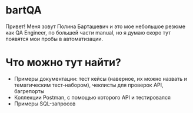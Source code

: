# bartQA
Привет! Меня зовут Полина Барташевич и это мое небольшое резюме как QA Engineer, по большей части manual, но я думаю скоро тут появятся мои пробы в автоматизации. 

# Что можно тут найти?

- Примеры документации: тест кейсы (наверное, их можно назвать и тематическим тест-набором), чеклисты для проверок API, багрепорты
- Коллекции Postman, с помощью которого API и тестировался
- Примеры SQL-запросов

